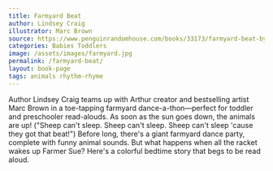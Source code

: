 ```yaml
---
title: Farmyard Beat
author: Lindsey Craig
illustrator: Marc Brown
source: https://www.penguinrandomhouse.com/books/33173/farmyard-beat-by-lindsey-craig-illustrated-by-marc-brown/
categories: Babies Toddlers
image: /assets/images/farmyard.jpg
permalink: /farmyard-beat/
layout: book-page
tags: animals rhythm-rhyme
---
```

Author Lindsey Craig teams up with Arthur creator and bestselling artist Marc Brown in a toe-tapping farmyard dance-a-thon—perfect for toddler and preschooler read-alouds. As soon as the sun goes down, the animals are up! ("Sheep can't sleep. Sheep can't sleep. Sheep can't sleep 'cause they got that beat!") Before long, there's a giant farmyard dance party, complete with funny animal sounds. But what happens when all the racket wakes up Farmer Sue? Here's a colorful bedtime story that begs to be read aloud.

